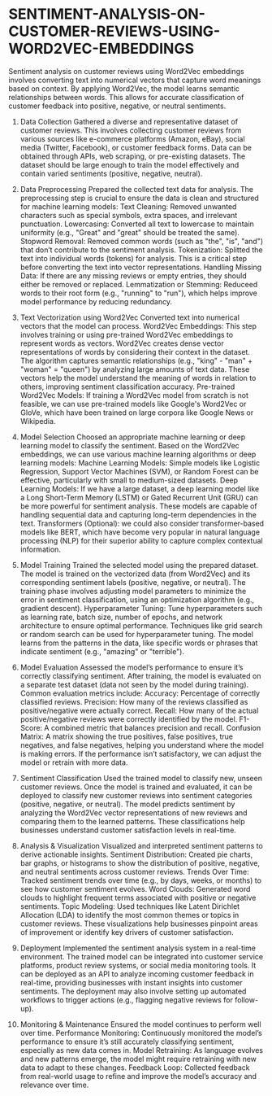 # SENTIMENT-ANALYSIS-ON-CUSTOMER-REVIEWS-USING-WORD2VEC-EMBEDDINGS
Sentiment analysis on customer reviews using Word2Vec embeddings involves converting text into numerical vectors that capture word meanings based on context. By applying Word2Vec, the model learns semantic relationships between words. This allows for accurate classification of customer feedback into positive, negative, or neutral sentiments.

1. Data Collection
Gathered a diverse and representative dataset of customer reviews.
This involves collecting customer reviews from various sources like e-commerce platforms (Amazon, eBay), social media (Twitter, Facebook), or customer feedback forms. Data can be obtained through APIs, web scraping, or pre-existing datasets. The dataset should be large enough to train the model effectively and contain varied sentiments (positive, negative, neutral).

2. Data Preprocessing
Prepared the collected text data for analysis.
The preprocessing step is crucial to ensure the data is clean and structured for machine learning models:
Text Cleaning: Removed unwanted characters such as special symbols, extra spaces, and irrelevant punctuation.
Lowercasing: Converted all text to lowercase to maintain uniformity (e.g., "Great" and "great" should be treated the same).
Stopword Removal: Removed common words (such as "the", "is", "and") that don’t contribute to the sentiment analysis.
Tokenization: Splitted the text into individual words (tokens) for analysis. This is a critical step before converting the text into vector representations.
Handling Missing Data: If there are any missing reviews or empty entries, they should either be removed or replaced.
Lemmatization or Stemming: Reduceed words to their root form (e.g., "running" to "run"), which helps improve model performance by reducing redundancy.

3. Text Vectorization using Word2Vec
Converted text into numerical vectors that the model can process.
Word2Vec Embeddings: This step involves training or using pre-trained Word2Vec embeddings to represent words as vectors. Word2Vec creates dense vector representations of words by considering their context in the dataset.
The algorithm captures semantic relationships (e.g., "king" - "man" + "woman" = "queen") by analyzing large amounts of text data.
These vectors help the model understand the meaning of words in relation to others, improving sentiment classification accuracy.
Pre-trained Word2Vec Models: If training a Word2Vec model from scratch is not feasible, we can use pre-trained models like Google's Word2Vec or GloVe, which have been trained on large corpora like Google News or Wikipedia.

4. Model Selection
Choosed an appropriate machine learning or deep learning model to classify the sentiment.
Based on the Word2Vec embeddings, we can use various machine learning algorithms or deep learning models:
Machine Learning Models: Simple models like Logistic Regression, Support Vector Machines (SVM), or Random Forest can be effective, particularly with small to medium-sized datasets.
Deep Learning Models: If we have a large dataset, a deep learning model like a Long Short-Term Memory (LSTM) or Gated Recurrent Unit (GRU) can be more powerful for sentiment analysis. These models are capable of handling sequential data and capturing long-term dependencies in the text.
Transformers (Optional): we could also consider transformer-based models like BERT, which have become very popular in natural language processing (NLP) for their superior ability to capture complex contextual information.

5. Model Training
Trained the selected model using the prepared dataset.
The model is trained on the vectorized data (from Word2Vec) and its corresponding sentiment labels (positive, negative, or neutral).
The training phase involves adjusting model parameters to minimize the error in sentiment classification, using an optimization algorithm (e.g., gradient descent).
Hyperparameter Tuning: Tune hyperparameters such as learning rate, batch size, number of epochs, and network architecture to ensure optimal performance. Techniques like grid search or random search can be used for hyperparameter tuning.
The model learns from the patterns in the data, like specific words or phrases that indicate sentiment (e.g., "amazing" or "terrible").

6. Model Evaluation
Assessed the model’s performance to ensure it’s correctly classifying sentiment.
After training, the model is evaluated on a separate test dataset (data not seen by the model during training).
Common evaluation metrics include:
Accuracy: Percentage of correctly classified reviews.
Precision: How many of the reviews classified as positive/negative were actually correct.
Recall: How many of the actual positive/negative reviews were correctly identified by the model.
F1-Score: A combined metric that balances precision and recall.
Confusion Matrix: A matrix showing the true positives, false positives, true negatives, and false negatives, helping you understand where the model is making errors.
If the performance isn’t satisfactory, we can adjust the model or retrain with more data.

7. Sentiment Classification
Used the trained model to classify new, unseen customer reviews.
Once the model is trained and evaluated, it can be deployed to classify new customer reviews into sentiment categories (positive, negative, or neutral).
The model predicts sentiment by analyzing the Word2Vec vector representations of new reviews and comparing them to the learned patterns.
These classifications help businesses understand customer satisfaction levels in real-time.

8. Analysis & Visualization
Visualized and interpreted sentiment patterns to derive actionable insights.
Sentiment Distribution: Created pie charts, bar graphs, or histograms to show the distribution of positive, negative, and neutral sentiments across customer reviews.
Trends Over Time: Tracked sentiment trends over time (e.g., by days, weeks, or months) to see how customer sentiment evolves.
Word Clouds: Generated word clouds to highlight frequent terms associated with positive or negative sentiments.
Topic Modeling: Used techniques like Latent Dirichlet Allocation (LDA) to identify the most common themes or topics in customer reviews.
These visualizations help businesses pinpoint areas of improvement or identify key drivers of customer satisfaction.

9. Deployment
Implemented the sentiment analysis system in a real-time environment.
The trained model can be integrated into customer service platforms, product review systems, or social media monitoring tools.
It can be deployed as an API to analyze incoming customer feedback in real-time, providing businesses with instant insights into customer sentiments.
The deployment may also involve setting up automated workflows to trigger actions (e.g., flagging negative reviews for follow-up).

10. Monitoring & Maintenance
Ensured the model continues to perform well over time.
Performance Monitoring: Continuously monitored the model’s performance to ensure it’s still accurately classifying sentiment, especially as new data comes in.
Model Retraining: As language evolves and new patterns emerge, the model might require retraining with new data to adapt to these changes.
Feedback Loop: Collected feedback from real-world usage to refine and improve the model’s accuracy and relevance over time.
